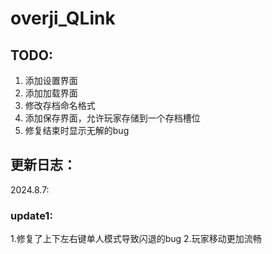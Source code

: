 # overji_QLink
## TODO:
1. 添加设置界面
2. 添加加载界面
3. 修改存档命名格式
4. 添加保存界面，允许玩家存储到一个存档槽位
5. 修复结束时显示无解的bug

## 更新日志：
2024.8.7:
### update1:
1.修复了上下左右键单人模式导致闪退的bug
2.玩家移动更加流畅
